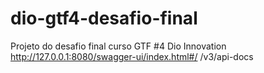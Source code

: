 # dio-gtf4-desafio-final
Projeto do desafio final curso GTF #4 Dio Innovation
http://127.0.0.1:8080/swagger-ui/index.html#/
/v3/api-docs
